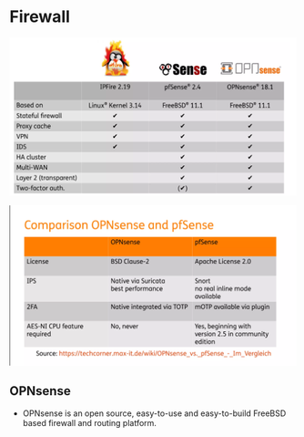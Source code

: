 # Firewall

![](IMG/2023-04-25-15-20-13.png)

![](IMG/2023-04-25-15-20-56.png)

## OPNsense

- OPNsense is an open source, easy-to-use and easy-to-build FreeBSD based firewall and routing platform.